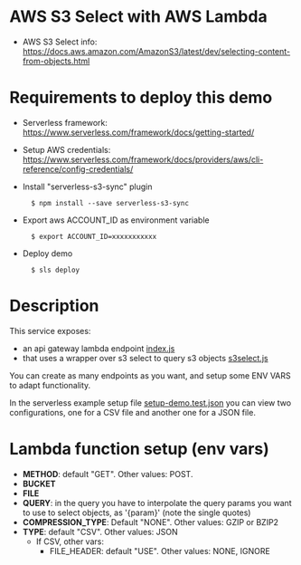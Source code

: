 # AWS S3 Select with AWS Lambda

* AWS S3 Select info: https://docs.aws.amazon.com/AmazonS3/latest/dev/selecting-content-from-objects.html

# Requirements to deploy this demo

* Serverless framework: https://www.serverless.com/framework/docs/getting-started/
* Setup AWS credentials: https://www.serverless.com/framework/docs/providers/aws/cli-reference/config-credentials/
* Install "serverless-s3-sync" plugin

        $ npm install --save serverless-s3-sync

* Export aws ACCOUNT_ID as environment variable

        $ export ACCOUNT_ID=xxxxxxxxxxx

* Deploy demo

        $ sls deploy


# Description

This service exposes:

* an api gateway lambda endpoint [index.js](lib/index.js)
* that uses a wrapper over s3 select to query s3 objects [s3select.js](lib/s3select.js)

You can create as many endpoints as you want, and setup some ENV VARS to adapt functionality. 

In the serverless example setup file [setup-demo.test.json](setup-demo.test.json) you can view two configurations, one for a CSV file and another one for a JSON file.

# Lambda function setup (env vars)

* **METHOD**: default "GET". Other values: POST.
* **BUCKET**
* **FILE**
* **QUERY**: in the query you have to interpolate the query params you want to use to select objects, as '{param}' (note the single quotes)
* **COMPRESSION_TYPE**: Default "NONE". Other values: GZIP or BZIP2
* **TYPE**: default "CSV". Other values: JSON
    * If CSV, other vars:
        * FILE_HEADER: default "USE". Other values: NONE, IGNORE

